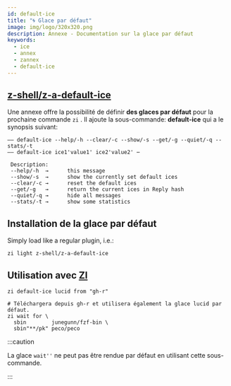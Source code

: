 ```yaml
---
id: default-ice
title: "🌀 Glace par défaut"
image: img/logo/320x320.png
description: Annexe - Documentation sur la glace par défaut
keywords:
  - ice
  - annex
  - zannex
  - default-ice
---
```


<!-- @format -->

## <i class="fa-brands fa-github"></i> [z-shell/z-a-default-ice][]

Une annexe offre la possibilité de définir **des glaces par défaut** pour la prochaine commande `zi` . Il ajoute la sous-commande: **default-ice** qui a le synopsis suivant:

```shell showLineNumbers
—— default-ice --help/-h --clear/-c --show/-s --get/-g --quiet/-q --stats/-t
—— default-ice ice1'value1' ice2'value2' ⋯

 Description:
 --help/-h  →      this message
 --show/-s  →      show the currently set default ices
 --clear/-c →      reset the default ices
 --get/-g   →      return the current ices in Reply hash
 --quiet/-q →      hide all messages
 --stats/-t →      show some statistics
```

## Installation de la glace par défaut

Simply load like a regular plugin, i.e.:

```shell
zi light z-shell/z-a-default-ice
```

## Utilisation avec [ZI][z-shell/zi]

```shell showLineNumbers
zi default-ice lucid from "gh-r"

# Téléchargera depuis gh-r et utilisera également la glace lucid par défaut.
zi wait for \
  sbin        junegunn/fzf-bin \
  sbin"**/pk" peco/peco
```

:::caution

La glace `wait''` ne peut pas être rendue par défaut en utilisant cette sous-commande.

:::

[z-shell/z-a-default-ice]: https://github.com/z-shell/z-a-default-ice
[z-shell/zi]: https://github.com/z-shell/zi
